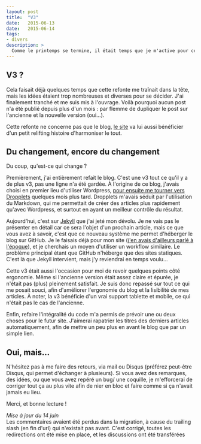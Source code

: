 ```yaml
---
layout: post
title:  "V3"
date:   2015-06-13
date:   2015-06-14
tags: 
- divers
description: >
  Comme le printemps se termine, il était temps que je m'active pour cette refonte graphique du blog !
---
```


## V3 ?

Cela faisait déjà quelques temps que cette refonte me traînait dans la tête, mais les idées étaient trop nombreuses et diverses pour se décider. 
J'ai finalement tranché et me suis mis à l'ouvrage. 
Voilà pourquoi aucun post n'a été publié depuis plus d'un mois : par flemme de dupliquer le post sur l'ancienne et la nouvelle version (oui...).

Cette refonte ne concerne pas que le blog, [le site](http://smarchal.com) va lui aussi bénéficier d'un petit relifting histoire d'harmoniser le tout.

## Du changement, encore du changement

Du coup, qu'est-ce qui change ?

Premièrement, j'ai entièrement refait le blog. C'est une v3 tout ce qu'il y a de plus v3, pas une ligne n'a été gardée. 
À l'origine de ce blog, j'avais choisi en premier lieu d'utiliser Wordpress, [pour ensuite me tourner vers Dropplets](http://blog.smarchal.com/peau-neuve/) quelques mois plus tard.
Dropplets m'avais séduit par l'utilisation du Markdown, qui me permettait de créer des articles plus rapidement qu'avec Wordpress, et surtout en ayant un meilleur contrôle du résultat.

Aujourd'hui, c'est sur [Jekyll](jekyllrb.com) que j'ai jeté mon dévolu.
Je ne vais pas le présenter en détail car ce sera l'objet d'un prochain article, mais ce que vous avez à savoir, c'est que ce nouveau système me permet d'héberger le blog sur GitHub.
Je le faisais déjà pour mon site ([j'en avais d'ailleurs parlé à l'époque](http://blog.smarchal.com/heberger-son-site-sur-github/)), et je cherchais un moyen d'utiliser un workflow similaire.
Le problème principal étant que GitHub n'héberge que des sites statiques. C'est là que Jekyll intervient, mais j'y reviendrai en temps voulu...

Cette v3 était aussi l'occasion pour moi de revoir quelques points côté ergonomie. 
Même si l'ancienne version était assez claire et épurée, je n'était pas (plus) pleinement satisfait.
Je suis donc repassé sur tout ce qui me posait souci, afin d'améliorer l'ergonomie du blog et la lisibilité de mes articles.
À noter, la v3 bénéficie d'un vrai support tablette et mobile, ce qui n'était pas le cas de l'ancienne.

Enfin, refaire l'intégralité du code m'a permis de prévoir une ou deux choses pour le futur site. 
J'aimerai rapatrier les titres des derniers articles automatiquement, afin de mettre un peu plus en avant le blog que par un simple lien.

## Oui, mais...

N'hésitez pas à me faire des retours, via mail ou Disqus (préférez peut-être Disqus, qui permet d'échanger à plusieurs).
Si vous avez des remarques, des idées, ou que vous avez repéré un bug/ une coquille, je m'efforcerai de corriger tout ça au plus vite afin de nier en bloc et faire comme si ça n'avait jamais eu lieu.

Merci, et bonne lecture !

*Mise à jour du 14 juin*  
Les commentaires avaient été perdus dans la migration, à cause du trailing slash (en fin d'url) qui n'existait pas avant. C'est corrigé, toutes les redirections ont été mise en place, et les discussions ont été transférées
